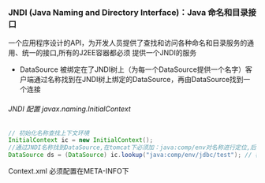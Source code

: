 ### JNDI (Java Naming and Directory Interface)：Java 命名和目录接口

​	一个应用程序设计的API，为开发人员提供了查找和访问各种命名和目录服务的通用、统一的接口,所有的J2EE容器都必须 提供一个JNDI的服务

- DataSource 被绑定在了JNDI树上（为每一个DataSource提供一个名字）客户端通过名称找到在JNDI树上绑定的DataSource，再由DataSource找到一个连接

###### JNDI 配置 javax.naming.InitialContext

```java
// 初始化名称查找上下文环境
InitialContext ic = new InitialContext(); 
//通过JNDI名称找到DataSource,在tomcat下必须加：java:comp/env对名称进行定位,后面跟的是DataSource名
DataSource ds = (DataSource) ic.lookup("java:comp/env/jdbc/test"); // 检索命名对象
```

Context.xml 必须配置在META-INFO下

